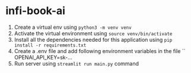 # infi-book-ai

1. Create a virtual env using ```python3 -m venv venv```
2. Activate the virtual environment using ```source venv/bin/activate```
3. Install all the dependencies needed for this application using ```pip install -r requirements.txt```
4. Create a .env file and add following environment variables in the file ``
OPENAI_API_KEY=sk-...
5. Run server using ```streamlit run main.py``` command
